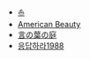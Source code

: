 - [:boat:](/entertainment/video/README.md)
- [American Beauty](/entertainment/video/American-Beauty.md)
- [言の葉の庭](/entertainment/video/言の葉の庭.md)
- [응답하라1988](/entertainment/video/응답하라1988.md)
